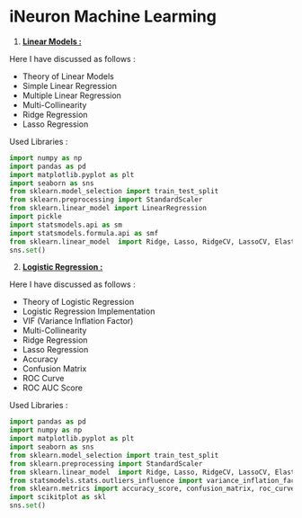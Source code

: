 # iNeuron Machine Learming
1. [**Linear Models :**](https://github.com/MohammadWasiq0786/iNeuron-Machine-Learming-/tree/main/Linear%20Models)

Here I have discussed as follows :
* Theory of Linear Models
* Simple Linear Regression
* Multiple Linear Regression
* Multi-Collinearity
* Ridge Regression
* Lasso Regression

Used Libraries : 
```python
import numpy as np 
import pandas as pd 
import matplotlib.pyplot as plt
import seaborn as sns
from sklearn.model_selection import train_test_split
from sklearn.preprocessing import StandardScaler 
from sklearn.linear_model import LinearRegression
import pickle
import statsmodels.api as sm 
import statsmodels.formula.api as smf
from sklearn.linear_model  import Ridge, Lasso, RidgeCV, LassoCV, ElasticNet, ElasticNetCV, LinearRegression
sns.set()
```

2. [**Logistic Regression :**](https://github.com/MohammadWasiq0786/iNeuron-Machine-Learming/tree/main/Logistic%20Regression)

Here I have discussed as follows :
* Theory of Logistic Regression
* Logistic Regression Implementation
* VIF (Variance Inflation Factor)
* Multi-Collinearity
* Ridge Regression
* Lasso Regression
* Accuracy 
* Confusion Matrix 
* ROC Curve 
* ROC AUC Score

Used Libraries : 
```PYTHON
import pandas as pd 
import numpy as np 
import matplotlib.pyplot as plt
import seaborn as sns
from sklearn.model_selection import train_test_split
from sklearn.preprocessing import StandardScaler 
from sklearn.linear_model  import Ridge, Lasso, RidgeCV, LassoCV, ElasticNet, ElasticNetCV, LogisticRegression
from statsmodels.stats.outliers_influence import variance_inflation_factor 
from sklearn.metrics import accuracy_score, confusion_matrix, roc_curve, roc_auc_score
import scikitplot as skl
sns.set()
```
